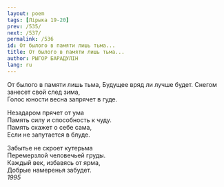 ```yaml
---
layout: poem
tags: [Лірыка 19-20]
prev: /535/
next: /537/
permalink: /536
id: От былого в памяти лишь тьма...
title: От былого в памяти лишь тьма...
author: РЫГОР БАРАДУЛІН
lang: ru
---
```



От былого в памяти лишь тьма,
Будущее вряд ли лучше будет.
Снегом занесет свой след зима,  
Голос юности весна запрячет в гуде.  

Незадаром прячет от ума  
Память силу и способность к чуду.  
Память скажет о себе сама,  
Если не запутается в блуде.  

Забытье не скроет кутерьма  
Перемерзлой человечьей груды.  
Каждый век, избавясь от ярма,  
Добрые намеренья забудет.  
*1995*  
